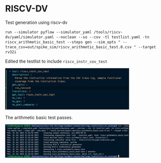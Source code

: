 # RISCV-DV

Test generation using riscv-dv

```
run --simulator pyflow --simulator_yaml /tools/riscv-dv/yaml/simulator.yaml --noclean --so --cov -tl testlist.yaml -tn riscv_arithmetic_basic_test --steps gen --sim_opts " --trace_csv=out/spike_sim/riscv_arithmetic_basic_test.0.csv " --target rv32i
```

Edited the testlist to include `riscv_instr_cov_test`

<img src="imgs/testlist.png" width="400">

The arithmetic basic test passes.

<img src="imgs/console.png" width="400">
